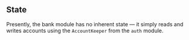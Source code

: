 ## State

Presently, the bank module has no inherent state — it simply reads and writes accounts using the `AccountKeeper` from the `auth` module.
